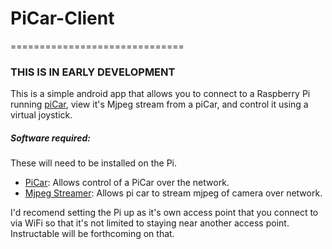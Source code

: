# PiCar-Client
==============================

### THIS IS IN EARLY DEVELOPMENT

This is a simple android app that allows you to connect to a
Raspberry Pi running [piCar](https://github.com/jerome1232/PiCar),
view it's Mjpeg stream from a piCar, and control it using a virtual joystick.

##### Software required:

These will need to be installed on the Pi.

- [PiCar](https://jerome1232.github.io/PiCar/): Allows control of a PiCar over the network.
- [Mjpeg Streamer](https://github.com/jacksonliam/mjpg-streamer): Allows pi car to stream mjpeg of camera over network.
  
I'd recomend setting the Pi up as it's own access point that you connect to via WiFi
so that it's not limited to staying near another access point. Instructable will be forthcoming on that.
